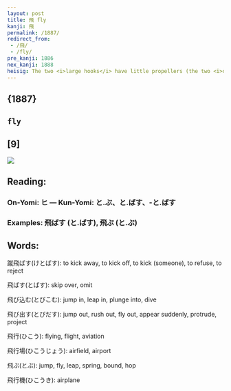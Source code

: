 ```yaml
---
layout: post
title: 飛 fly
kanji: 飛
permalink: /1887/
redirect_from:
 - /飛/
 - /fly/
pre_kanji: 1886
nex_kanji: 1888
heisig: The two <i>large hooks</i> have little propellers (the two <i>drops</i> on each <i>hook</i>) attached to them for <b>flying</b>. Beneath is the <i>measuring box</i>, which serves as the body of this <b>flying</b> contraption. The stroke order will cause some problems, so take care with it.
---
```


## {1887}

## `fly`

## [9]

<div class="stroke"><img src="E9A39B.png" /></div>

## Reading:

### On-Yomi: ヒ &mdash; Kun-Yomi: と.ぶ、と.ばす、-と.ばす

### Examples: 飛ばす (と.ばす), 飛ぶ (と.ぶ)

## Words:

蹴飛ばす(けとばす): to kick away, to kick off, to kick (someone), to refuse, to reject

飛ばす(とばす): skip over, omit

飛び込む(とびこむ): jump in, leap in, plunge into, dive

飛び出す(とびだす): jump out, rush out, fly out, appear suddenly, protrude, project

飛行(ひこう): flying, flight, aviation

飛行場(ひこうじょう): airfield, airport

飛ぶ(とぶ): jump, fly, leap, spring, bound, hop

飛行機(ひこうき): airplane

